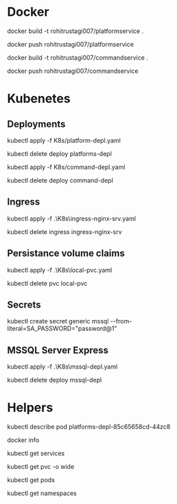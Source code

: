 
# Docker

docker build -t rohitrustagi007/platformservice .

docker push rohitrustagi007/platformservice



docker build -t rohitrustagi007/commandservice .

docker push rohitrustagi007/commandservice


# Kubenetes


## Deployments
kubectl apply -f K8s/platform-depl.yaml

kubectl delete deploy platforms-depl 


kubectl apply -f K8s/command-depl.yaml

kubectl delete deploy command-depl 

## Ingress

kubectl apply -f .\K8s\ingress-nginx-srv.yaml

kubectl delete ingress ingress-nginx-srv 

## Persistance volume claims

kubectl apply -f .\K8s\local-pvc.yaml

kubectl delete pvc local-pvc

## Secrets

kubectl create secret generic mssql --from-literal=SA_PASSWORD="password@1"



## MSSQL Server Express 


kubectl apply -f .\K8s\mssql-depl.yaml

kubectl delete deploy mssql-depl



# Helpers

kubectl describe pod platforms-depl-85c65658cd-44zc8  

docker info

kubectl get services

kubectl get pvc  -o wide

kubectl get pods

kubectl get namespaces
